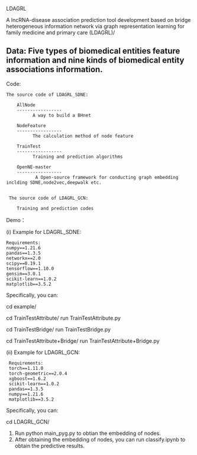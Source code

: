 LDAGRL

A lncRNA-disease association prediction tool development based on bridge heterogeneous information network via graph representation learning for family medicine and primary care (LDAGRL)/<br>


Data: 
Five types of biomedical entities feature information and nine kinds of biomedical entity associations information.
-----

Code:

    The source code of LDAGRL_SDNE:

        AllNode
        -----------------
              A way to build a BHnet

        NodeFeature
        -----------------
              The calculation method of node feature

        TrainTest
        -----------------
              Training and prediction algorithms
          
        OpenNE-master
        -----------------
               A Open-source framework for conducting graph embedding inclding SDNE,node2vec,deepwalk etc.
    

     The source code of LDAGRL_GCN:

        Training and prediction codes

Demo：

(i) Example for LDAGRL_SDNE:

    Requirements:
    numpy==1.21.6
    pandas==1.3.5
    networkx==2.0
    scipy==0.19.1
    tensorflow==1.10.0
    gensim==3.0.1
    scikit-learn==1.0.2
    matplotlib==3.5.2
   

Specifically, you can:

   cd example/
   
   cd TrainTestAttribute/
      run TrainTestAttribute.py
      
   cd TrainTestBridge/
      run TrainTestBridge.py
      
   cd TrainTestAttribute+Bridge/
      run TrainTestAttribute+Bridge.py


(ii) Example for LDAGRL_GCN:

     Requirements:
     torch==1.11.0
     torch-geometric==2.0.4
     xgboost==1.6.2
     scikit-learn==1.0.2
     pandas==1.3.5
     numpy==1.21.6
     matplotlib==3.5.2

 
 Specifically, you can:

 cd LDAGRL_GCN/ 
 1. Run python main_pyg.py to obtian the embedding of nodes.
 2. After obtaining the embedding of nodes, you can run classify.ipynb to obtain the predictive results.

        


      


